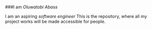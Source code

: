 ###I am _Oluwatobi Abass_

I am an aspiring _software engineer_
This is the repository, where all my project works will be made accessible for people.